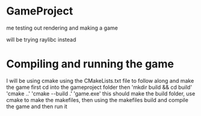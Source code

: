 # GameProject
me testing out rendering and making a game

will be trying raylibc instead

# Compiling and running the game

I will be using cmake using the CMakeLists.txt file
to follow along and make the game
first cd into the gameproject folder
then 
'mkdir build && cd build'
'cmake ..'
'cmake --build .'
'game.exe'
this should make the build folder, use cmake to make the makefiles, then using the makefiles build and compile the game and then run it
